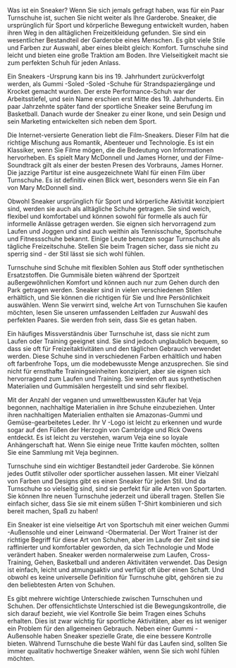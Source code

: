 Was ist ein Sneaker?
Wenn Sie sich jemals gefragt haben, was für ein Paar Turnschuhe ist, suchen Sie nicht weiter als Ihre Garderobe. Sneaker, die ursprünglich für Sport und körperliche Bewegung entwickelt wurden, haben ihren Weg in den alltäglichen Freizeitkleidung gefunden. Sie sind ein wesentlicher Bestandteil der Garderobe eines Menschen. Es gibt viele Stile und Farben zur Auswahl, aber eines bleibt gleich: Komfort. Turnschuhe sind leicht und bieten eine große Traktion am Boden. Ihre Vielseitigkeit macht sie zum perfekten Schuh für jeden Anlass.

Ein Sneakers -Ursprung kann bis ins 19. Jahrhundert zurückverfolgt werden, als Gummi -Soled -Soled -Schuhe für Strandspaziergänge und Krocket gemacht wurden. Der erste Performance-Schuh war der Arbeitsstiefel, und sein Name erschien erst Mitte des 19. Jahrhunderts. Ein paar Jahrzehnte später fand der sportliche Sneaker seine Berufung im Basketball. Danach wurde der Sneaker zu einer Ikone, und sein Design und sein Marketing entwickelten sich neben dem Sport.

Die Internet-versierte Generation liebt die Film-Sneakers. Dieser Film hat die richtige Mischung aus Romantik, Abenteuer und Technologie. Es ist ein Klassiker, wenn Sie Filme mögen, die die Bedeutung von Informationen hervorheben. Es spielt Mary McDonnell und James Horner, und der Filme-Soundtrack gilt als einer der besten Presen des Vorbrauns, James Horner. Die jazzige Partitur ist eine ausgezeichnete Wahl für einen Film über Turnschuhe. Es ist definitiv einen Blick wert, besonders wenn Sie ein Fan von Mary McDonnell sind.

Obwohl Sneaker ursprünglich für Sport und körperliche Aktivität konzipiert sind, werden sie auch als alltägliche Schuhe getragen. Sie sind weich, flexibel und komfortabel und können sowohl für formelle als auch für informelle Anlässe getragen werden. Sie eignen sich hervorragend zum Laufen und Joggen und sind auch weithin als Tennisschuhe, Sportschuhe und Fitnessschuhe bekannt. Einige Leute benutzen sogar Turnschuhe als tägliche Freizeitschuhe. Stellen Sie beim Tragen sicher, dass sie nicht zu sperrig sind - der Stil lässt sie sich wohl fühlen.

Turnschuhe sind Schuhe mit flexiblen Sohlen aus Stoff oder synthetischen Ersatzstoffen. Die Gummisäle bieten während der Sportzeit außergewöhnlichen Komfort und können auch nur zum Gehen durch den Park getragen werden. Sneaker sind in vielen verschiedenen Stilen erhältlich, und Sie können die richtigen für Sie und Ihre Persönlichkeit auswählen. Wenn Sie verwirrt sind, welche Art von Turnschuhen Sie kaufen möchten, lesen Sie unseren umfassenden Leitfaden zur Auswahl des perfekten Paares. Sie werden froh sein, dass Sie es getan haben.

Ein häufiges Missverständnis über Turnschuhe ist, dass sie nicht zum Laufen oder Training geeignet sind. Sie sind jedoch unglaublich bequem, so dass sie oft für Freizeitaktivitäten und den täglichen Gebrauch verwendet werden. Diese Schuhe sind in verschiedenen Farben erhältlich und haben oft farbenfrohe Tops, um die modebewusste Menge anzusprechen. Sie sind nicht für ernsthafte Trainingseinheiten konzipiert, aber sie eignen sich hervorragend zum Laufen und Training. Sie werden oft aus synthetischen Materialien und Gummisälen hergestellt und sind sehr flexibel.

Mit der Anzahl der veganen und umweltbewussten Käufer hat Veja begonnen, nachhaltige Materialien in ihre Schuhe einzubeziehen. Unter ihren nachhaltigen Materialien enthalten sie Amazonas-Gummi und Gemüse-gearbeitetes Leder. Ihr V -Logo ist leicht zu erkennen und wurde sogar auf den Füßen der Herzogin von Cambridge und Rick Owens entdeckt. Es ist leicht zu verstehen, warum Veja eine so loyale Anhängerschaft hat. Wenn Sie einige neue Tritte kaufen möchten, sollten Sie eine Sammlung mit Veja beginnen.

Turnschuhe sind ein wichtiger Bestandteil jeder Garderobe. Sie können jedes Outfit stilvoller oder sportlicher aussehen lassen. Mit einer Vielzahl von Farben und Designs gibt es einen Sneaker für jeden Stil. Und da Turnschuhe so vielseitig sind, sind sie perfekt für alle Arten von Sportarten. Sie können Ihre neuen Turnschuhe jederzeit und überall tragen. Stellen Sie einfach sicher, dass Sie sie mit einem süßen T-Shirt kombinieren und sich bereit machen, Spaß zu haben!

Ein Sneaker ist eine vielseitige Art von Sportschuh mit einer weichen Gummi -Außensohle und einer Leinwand -Obermaterial. Der Wort Trainer ist der richtige Begriff für diese Art von Schuhen, aber im Laufe der Zeit sind sie raffinierter und komfortabler geworden, da sich Technologie und Mode verändert haben. Sneaker werden normalerweise zum Laufen, Cross-Training, Gehen, Basketball und anderen Aktivitäten verwendet. Das Design ist einfach, leicht und atmungsaktiv und verfügt oft über einen Schaft. Und obwohl es keine universelle Definition für Turnschuhe gibt, gehören sie zu den beliebtesten Arten von Schuhen.

Es gibt mehrere wichtige Unterschiede zwischen Turnschuhen und Schuhen. Der offensichtlichste Unterschied ist die Bewegungskontrolle, die sich darauf bezieht, wie viel Kontrolle Sie beim Tragen eines Schuhs erhalten. Dies ist zwar wichtig für sportliche Aktivitäten, aber es ist weniger ein Problem für den allgemeinen Gebrauch. Neben einer Gummi -Außensohle haben Sneaker spezielle Grate, die eine bessere Kontrolle bieten. Während Turnschuhe die beste Wahl für das Laufen sind, sollten Sie immer qualitativ hochwertige Sneaker wählen, wenn Sie sich wohl fühlen möchten.
